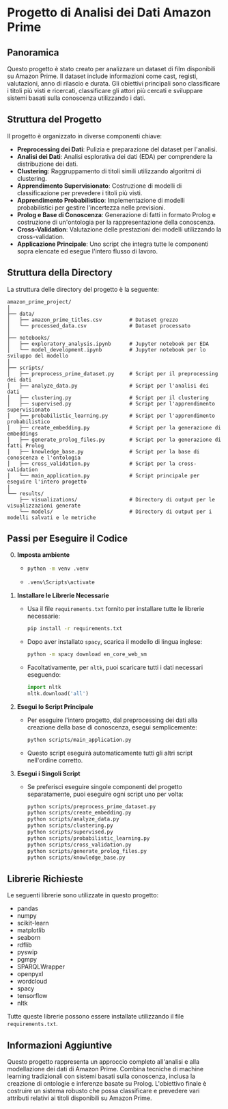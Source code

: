 
# Progetto di Analisi dei Dati Amazon Prime

## Panoramica
Questo progetto è stato creato per analizzare un dataset di film disponibili su Amazon Prime. Il dataset include informazioni come cast, registi, valutazioni, anno di rilascio e durata. Gli obiettivi principali sono classificare i titoli più visti e ricercati, classificare gli attori più cercati e sviluppare sistemi basati sulla conoscenza utilizzando i dati.

## Struttura del Progetto
Il progetto è organizzato in diverse componenti chiave:
- **Preprocessing dei Dati**: Pulizia e preparazione del dataset per l'analisi.
- **Analisi dei Dati**: Analisi esplorativa dei dati (EDA) per comprendere la distribuzione dei dati.
- **Clustering**: Raggruppamento di titoli simili utilizzando algoritmi di clustering.
- **Apprendimento Supervisionato**: Costruzione di modelli di classificazione per prevedere i titoli più visti.
- **Apprendimento Probabilistico**: Implementazione di modelli probabilistici per gestire l'incertezza nelle previsioni.
- **Prolog e Base di Conoscenza**: Generazione di fatti in formato Prolog e costruzione di un'ontologia per la rappresentazione della conoscenza.
- **Cross-Validation**: Valutazione delle prestazioni dei modelli utilizzando la cross-validation.
- **Applicazione Principale**: Uno script che integra tutte le componenti sopra elencate ed esegue l'intero flusso di lavoro.

## Struttura della Directory
La struttura delle directory del progetto è la seguente:

```
amazon_prime_project/
│
├── data/
│   ├── amazon_prime_titles.csv         # Dataset grezzo
│   └── processed_data.csv              # Dataset processato
│
├── notebooks/
│   ├── exploratory_analysis.ipynb      # Jupyter notebook per EDA
│   └── model_development.ipynb         # Jupyter notebook per lo sviluppo del modello
│
├── scripts/
│   ├── preprocess_prime_dataset.py     # Script per il preprocessing dei dati
│   ├── analyze_data.py                 # Script per l'analisi dei dati
│   ├── clustering.py                   # Script per il clustering
│   ├── supervised.py                   # Script per l'apprendimento supervisionato
│   ├── probabilistic_learning.py       # Script per l'apprendimento probabilistico
│   ├── create_embedding.py             # Script per la generazione di embeddings
│   ├── generate_prolog_files.py        # Script per la generazione di fatti Prolog
│   ├── knowledge_base.py               # Script per la base di conoscenza e l'ontologia
│   ├── cross_validation.py             # Script per la cross-validation
│   └── main_application.py             # Script principale per eseguire l'intero progetto
│
└── results/
    ├── visualizations/                 # Directory di output per le visualizzazioni generate
    └── models/                         # Directory di output per i modelli salvati e le metriche
```

## Passi per Eseguire il Codice
0. **Imposta ambiente**
    - ```bash
      python -m venv .venv  
      ```
    - ```bash
      .venv\Scripts\activate
      ```
1. **Installare le Librerie Necessarie**
   - Usa il file `requirements.txt` fornito per installare tutte le librerie necessarie:
     ```bash
     pip install -r requirements.txt
     ```
   - Dopo aver installato `spacy`, scarica il modello di lingua inglese:
     ```bash
     python -m spacy download en_core_web_sm
     ```
   - Facoltativamente, per `nltk`, puoi scaricare tutti i dati necessari eseguendo:
     ```python
     import nltk
     nltk.download('all')
     ```

2. **Esegui lo Script Principale**
   - Per eseguire l'intero progetto, dal preprocessing dei dati alla creazione della base di conoscenza, esegui semplicemente:
     ```bash
     python scripts/main_application.py
     ```
   - Questo script eseguirà automaticamente tutti gli altri script nell'ordine corretto.

3. **Esegui i Singoli Script**
   - Se preferisci eseguire singole componenti del progetto separatamente, puoi eseguire ogni script uno per volta:
     ```bash
     python scripts/preprocess_prime_dataset.py
     python scripts/create_embedding.py
     python scripts/analyze_data.py
     python scripts/clustering.py
     python scripts/supervised.py
     python scripts/probabilistic_learning.py
     python scripts/cross_validation.py
     python scripts/generate_prolog_files.py
     python scripts/knowledge_base.py
     ```

## Librerie Richieste
Le seguenti librerie sono utilizzate in questo progetto:
- pandas
- numpy
- scikit-learn
- matplotlib
- seaborn
- rdflib
- pyswip
- pgmpy
- SPARQLWrapper
- openpyxl
- wordcloud
- spacy
- tensorflow
- nltk

Tutte queste librerie possono essere installate utilizzando il file `requirements.txt`.

## Informazioni Aggiuntive
Questo progetto rappresenta un approccio completo all'analisi e alla modellazione dei dati di Amazon Prime. Combina tecniche di machine learning tradizionali con sistemi basati sulla conoscenza, inclusa la creazione di ontologie e inferenze basate su Prolog. L'obiettivo finale è costruire un sistema robusto che possa classificare e prevedere vari attributi relativi ai titoli disponibili su Amazon Prime.
